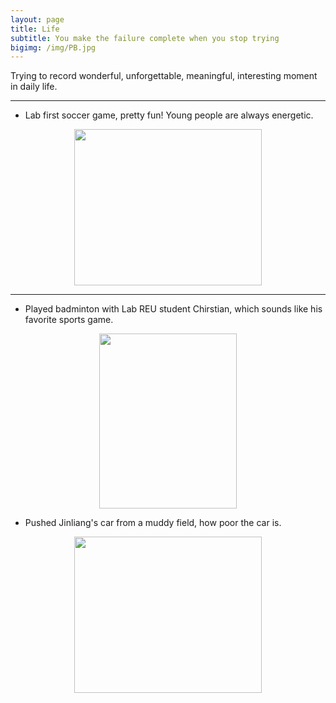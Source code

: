 ```yaml
---
layout: page
title: Life
subtitle: You make the failure complete when you stop trying
bigimg: /img/PB.jpg
---
```


Trying to record wonderful, unforgettable, meaningful, interesting moment in daily life.

<hr>

* Lab first soccer game, pretty fun! Young people are always energetic.

<p align="center">
  <img width="300" height="250" src="https://i.imgur.com/iF5ZHUc.jpg">
</p>

<hr>

* Played badminton with Lab REU student Chirstian, which sounds like his favorite sports game.

<p align="center">
  <img width="220" height="280" src="https://i.imgur.com/PDeCKkb.jpg">
</p>

* Pushed Jinliang's car from a muddy field, how poor the car is.

<p align="center">
  <img width="300" height="250" src="https://i.imgur.com/IIXthxt.jpg">
</p>

